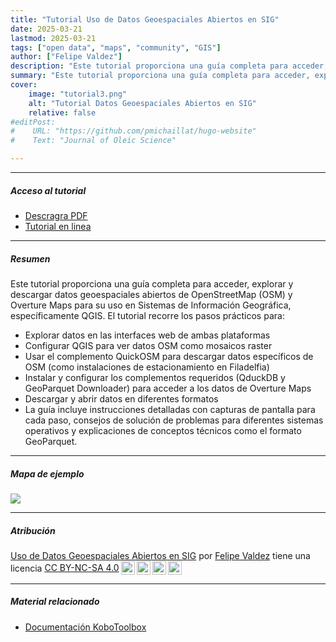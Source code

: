 ```yaml
---
title: "Tutorial Uso de Datos Geoespaciales Abiertos en SIG" 
date: 2025-03-21
lastmod: 2025-03-21
tags: ["open data", "maps", "community", "GIS"]
author: ["Felipe Valdez"]
description: "Este tutorial proporciona una guía completa para acceder, explorar y descargar datos geoespaciales abiertos de OpenStreetMap (OSM) y Overture Maps para su uso en Sistemas de Información Geográfica, específicamente QGIS." 
summary: "Este tutorial proporciona una guía completa para acceder, explorar y descargar datos geoespaciales abiertos de OpenStreetMap (OSM) y Overture Maps para su uso en Sistemas de Información Geográfica, específicamente QGIS." 
cover:
    image: "tutorial3.png"
    alt: "Tutorial Datos Geoespaciales Abiertos en SIG"
    relative: false
#editPost:
#    URL: "https://github.com/pmichaillat/hugo-website"
#    Text: "Journal of Oleic Science"

---
```


---

##### Acceso al tutorial

+ [Descragra PDF](opengeodata.pdf)
+ [Tutorial en linea](https://fmvaldezg.codeberg.page/opengeodata_wkshp_sp/opengeodata.html)

---

##### Resumen

Este tutorial proporciona una guía completa para acceder, explorar y descargar datos geoespaciales abiertos de OpenStreetMap (OSM) y Overture Maps para su uso en Sistemas de Información Geográfica, específicamente QGIS.
El tutorial recorre los pasos prácticos para:

- Explorar datos en las interfaces web de ambas plataformas
- Configurar QGIS para ver datos OSM como mosaicos raster
- Usar el complemento QuickOSM para descargar datos específicos de OSM (como instalaciones de estacionamiento en Filadelfia)
- Instalar y configurar los complementos requeridos (QduckDB y GeoParquet Downloader) para acceder a los datos de Overture Maps
- Descargar y abrir datos en diferentes formatos
- La guía incluye instrucciones detalladas con capturas de pantalla para cada paso, consejos de solución de problemas para diferentes sistemas operativos y explicaciones de conceptos técnicos como el formato GeoParquet.

---

##### Mapa de ejemplo

![](result2.png)

---

##### Atribución

<p xmlns:cc="http://creativecommons.org/ns#" xmlns:dct="http://purl.org/dc/terms/">
  <a property="dct:title" rel="cc:attributionURL" href="https://fmvaldezg.codeberg.page/opengeodata_wkshp_sp/opengeodata.html">Uso de Datos Geoespaciales Abiertos en SIG</a> por 
  <a rel="cc:attributionURL dct:creator" property="cc:attributionName" href="https://felipevaldez.com/">Felipe Valdez</a> tiene una licencia 
  <a href="https://creativecommons.org/licenses/by-nc-sa/4.0/?ref=chooser-v1" target="_blank" rel="license noopener noreferrer" style="display:inline-flex; align-items:center;">
    CC BY-NC-SA 4.0
    <img style="height:22px; margin-left:3px;" src="https://mirrors.creativecommons.org/presskit/icons/cc.svg?ref=chooser-v1" alt="">
    <img style="height:22px; margin-left:3px;" src="https://mirrors.creativecommons.org/presskit/icons/by.svg?ref=chooser-v1" alt="">
    <img style="height:22px; margin-left:3px;" src="https://mirrors.creativecommons.org/presskit/icons/nc.svg?ref=chooser-v1" alt="">
    <img style="height:22px; margin-left:3px;" src="https://mirrors.creativecommons.org/presskit/icons/sa.svg?ref=chooser-v1" alt="">
  </a>
</p>

---

##### Material relacionado

+ [Documentación KoboToolbox](https://support.kobotoolbox.org/)


